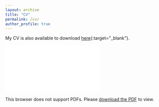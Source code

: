 ```yaml
---
layout: archive
title: "CV"
permalink: /cv/
author_profile: true
---
```


My CV is also available to download [here](../files/CV_XiaolongJin_final.pdf){:target="_blank"}.

<object data="../files/cv.pdf" type="application/pdf" width="700px" height="700px">
    <embed src="../files/cv.pdf">
        <p>This browser does not support PDFs. Please <a href="../files/CV_XiaolongJin_final.pdf">download the PDF</a> to view.</p>
    </embed>
</object>
